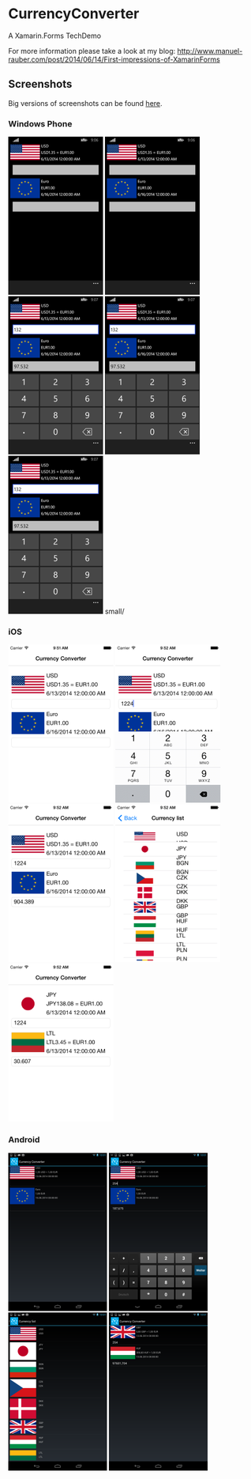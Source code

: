 # CurrencyConverter
A Xamarin.Forms TechDemo

For more information please take a look at my blog: http://www.manuel-rauber.com/post/2014/06/14/First-impressions-of-XamarinForms 

## Screenshots
Big versions of screenshots can be found [here](https://github.com/ManuelRauber/CurrencyConverter/tree/master/Resources/Screenshots).

### Windows Phone

![Windows Phone](https://raw.githubusercontent.com/ManuelRauber/CurrencyConverter/master/Resources/Screenshots/small/WP01.png)
![Windows Phone](https://raw.githubusercontent.com/ManuelRauber/CurrencyConverter/master/Resources/Screenshots/small/WP02.png)
![Windows Phone](https://raw.githubusercontent.com/ManuelRauber/CurrencyConverter/master/Resources/Screenshots/small/WP03.png)
![Windows Phone](https://raw.githubusercontent.com/ManuelRauber/CurrencyConverter/master/Resources/Screenshots/small/WP04.png)
![Windows Phone](https://raw.githubusercontent.com/ManuelRauber/CurrencyConverter/master/Resources/Screenshots/small/WP05.png)
small/
### iOS
![iOS](https://raw.githubusercontent.com/ManuelRauber/CurrencyConverter/master/Resources/Screenshots/small/iOS01.png)
![iOS](https://raw.githubusercontent.com/ManuelRauber/CurrencyConverter/master/Resources/Screenshots/small/iOS02.png)
![iOS](https://raw.githubusercontent.com/ManuelRauber/CurrencyConverter/master/Resources/Screenshots/small/iOS03.png)
![iOS](https://raw.githubusercontent.com/ManuelRauber/CurrencyConverter/master/Resources/Screenshots/small/iOS04.png)
![iOS](https://raw.githubusercontent.com/ManuelRauber/CurrencyConverter/master/Resources/Screenshots/small/iOS05.png)

### Android
![Android](https://raw.githubusercontent.com/ManuelRauber/CurrencyConverter/master/Resources/Screenshots/small/Android01.png)
![Android](https://raw.githubusercontent.com/ManuelRauber/CurrencyConverter/master/Resources/Screenshots/small/Android02.png)
![Android](https://raw.githubusercontent.com/ManuelRauber/CurrencyConverter/master/Resources/Screenshots/small/Android03.png)
![Android](https://raw.githubusercontent.com/ManuelRauber/CurrencyConverter/master/Resources/Screenshots/small/Android04.png)
